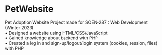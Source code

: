 # PetWebsite
Pet Adoption Website 
Project made for SOEN-287 : Web Development (Winter 2023) <br>
•	Designed a website using HTML/CSS/JavaScript<br>
•	Gained knowledge about backend with PHP <br>
•	Created a log in and sign-up/logout/login system (cookies, session, files) with PHP <br>
